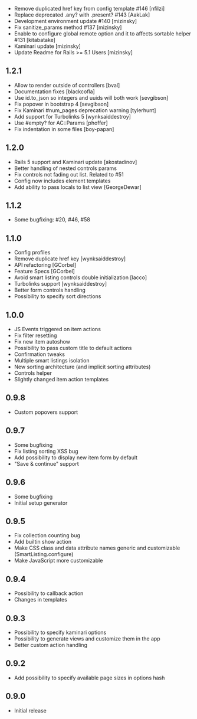 - Remove duplicated href key from config template #146 [nfilzi]
- Replace deprecated .any? with .present? #143 [AakLak]
- Development environment update #140 [mizinsky]
- Fix sanitize_params method #137 [mizinsky]
- Enable to configure global remote option and it to affects sortable helper #131 [kitabatake]
- Kaminari update [mizinsky]
- Update Readme for Rails >= 5.1 Users [mizinsky]

1.2.1
-----------

- Allow to render outside of controllers [bval]
- Documentation fixes [blackcofla]
- Use id.to_json so integers and uuids will both work [sevgibson]
- Fix popover in bootstrap 4 [sevgibson]
- Fix Kaminari #num_pages deprecation warning [tylerhunt]
- Add support for Turbolinks 5 [wynksaiddestroy]
- Use #empty? for AC::Params [phoffer]
- Fix indentation in some files [boy-papan]

1.2.0
-----------

- Rails 5 support and Kaminari update [akostadinov]
- Better handling of nested controls params
- Fix controls not fading out list. Related to #51
- Config now includes element templates
- Add ability to pass locals to list view [GeorgeDewar]

1.1.2
-----------

- Some bugfixing: #20, #46, #58

1.1.0
-----------

- Config profiles
- Remove duplicate href key [wynksaiddestroy]
- API refactoring [GCorbel]
- Feature Specs [GCorbel]
- Avoid smart listing controls double initialization [lacco]
- Turbolinks support [wynksaiddestroy]
- Better form controls handling
- Possibility to specify sort directions

1.0.0
-----------

- JS Events triggered on item actions
- Fix filter resetting
- Fix new item autoshow
- Possibility to pass custom title to default actions
- Confirmation tweaks
- Multiple smart listings isolation
- New sorting architecture (and implicit sorting attributes)
- Controls helper
- Slightly changed item action templates

0.9.8
-----------

- Custom popovers support

0.9.7
-----------

- Some bugfixing
- Fix listing sorting XSS bug
- Add possibility to display new item form by default
- "Save & continue" support

0.9.6
-----------

- Some bugfixing
- Initial setup generator

0.9.5
-----------

- Fix collection counting bug
- Add builtin show action
- Make CSS class and data attribute names generic and customizable (SmartListing.configure)
- Make JavaScript more customizable

0.9.4
-----------

- Possibility to callback action
- Changes in templates

0.9.3
-----------

- Possibility to specify kaminari options
- Possibility to generate views and customize them in the app
- Better custom action handling

0.9.2
-----------

- Add possibility to specify available page sizes in options hash

0.9.0
-----------

- Initial release
